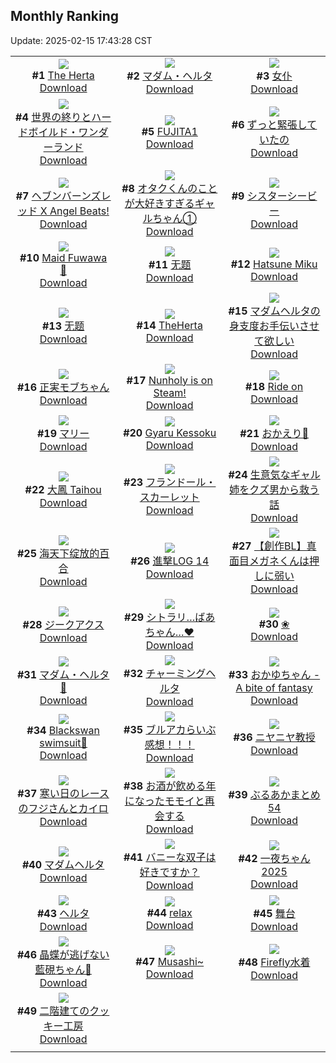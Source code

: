 ## Monthly Ranking
Update: 2025-02-15 17:43:28 CST

|      |      |      |
| :----: | :----: | :----: |
| ![](https://i.pixiv.re/c/240x480/img-master/img/2025/01/18/02/35/02/126317423_p0_master1200.jpg)<br>**#1** [The Herta](https://www.pixiv.net/artworks/126317423)<br>[Download](https://i.pixiv.re/img-original/img/2025/01/18/02/35/02/126317423_p0.png) | ![](https://i.pixiv.re/c/240x480/img-master/img/2025/01/18/16/25/27/126332903_p0_master1200.jpg)<br>**#2** [マダム・ヘルタ](https://www.pixiv.net/artworks/126332903)<br>[Download](https://i.pixiv.re/img-original/img/2025/01/18/16/25/27/126332903_p0.jpg) | ![](https://i.pixiv.re/c/240x480/img-master/img/2025/01/17/13/09/34/126297216_p0_master1200.jpg)<br>**#3** [女仆](https://www.pixiv.net/artworks/126297216)<br>[Download](https://i.pixiv.re/img-original/img/2025/01/17/13/09/34/126297216_p0.jpg) |
| ![](https://i.pixiv.re/c/240x480/img-master/img/2025/01/17/22/14/55/126310510_p0_master1200.jpg)<br>**#4** [世界の終りとハードボイルド・ワンダーランド](https://www.pixiv.net/artworks/126310510)<br>[Download](https://i.pixiv.re/img-original/img/2025/01/17/22/14/55/126310510_p0.jpg) | ![](https://i.pixiv.re/c/240x480/img-master/img/2025/01/18/00/00/27/126314176_p0_master1200.jpg)<br>**#5** [FUJITA1](https://www.pixiv.net/artworks/126314176)<br>[Download](https://i.pixiv.re/img-original/img/2025/01/18/00/00/27/126314176_p0.jpg) | ![](https://i.pixiv.re/c/240x480/img-master/img/2025/01/18/19/33/58/126338307_p0_master1200.jpg)<br>**#6** [ずっと緊張していたの](https://www.pixiv.net/artworks/126338307)<br>[Download](https://i.pixiv.re/img-original/img/2025/01/18/19/33/58/126338307_p0.jpg) |
| ![](https://i.pixiv.re/c/240x480/img-master/img/2025/01/16/00/00/15/126256423_p0_master1200.jpg)<br>**#7** [ヘブンバーンズレッド X Angel Beats!](https://www.pixiv.net/artworks/126256423)<br>[Download](https://i.pixiv.re/img-original/img/2025/01/16/00/00/15/126256423_p0.jpg) | ![](https://i.pixiv.re/c/240x480/img-master/img/2025/01/18/21/00/18/126341195_p0_master1200.jpg)<br>**#8** [オタクくんのことが大好きすぎるギャルちゃん①](https://www.pixiv.net/artworks/126341195)<br>[Download](https://i.pixiv.re/img-original/img/2025/01/18/21/00/18/126341195_p0.jpg) | ![](https://i.pixiv.re/c/240x480/img-master/img/2025/01/18/21/31/09/126342383_p0_master1200.jpg)<br>**#9** [シスターシービー](https://www.pixiv.net/artworks/126342383)<br>[Download](https://i.pixiv.re/img-original/img/2025/01/18/21/31/09/126342383_p0.jpg) |
| ![](https://i.pixiv.re/c/240x480/img-master/img/2025/01/18/07/11/04/126322184_p0_master1200.jpg)<br>**#10** [Maid Fuwawa 💙](https://www.pixiv.net/artworks/126322184)<br>[Download](https://i.pixiv.re/img-original/img/2025/01/18/07/11/04/126322184_p0.png) | ![](https://i.pixiv.re/c/240x480/img-master/img/2025/01/19/01/28/23/126351012_p0_master1200.jpg)<br>**#11** [无题](https://www.pixiv.net/artworks/126351012)<br>[Download](https://i.pixiv.re/img-original/img/2025/01/19/01/28/23/126351012_p0.jpg) | ![](https://i.pixiv.re/c/240x480/img-master/img/2025/01/18/00/00/31/126314200_p0_master1200.jpg)<br>**#12** [Hatsune Miku](https://www.pixiv.net/artworks/126314200)<br>[Download](https://i.pixiv.re/img-original/img/2025/01/18/00/00/31/126314200_p0.jpg) |
| ![](https://i.pixiv.re/c/240x480/img-master/img/2025/01/19/01/32/08/126351103_p0_master1200.jpg)<br>**#13** [无题](https://www.pixiv.net/artworks/126351103)<br>[Download](https://i.pixiv.re/img-original/img/2025/01/19/01/32/08/126351103_p0.jpg) | ![](https://i.pixiv.re/c/240x480/img-master/img/2025/01/18/20/09/51/126339502_p0_master1200.jpg)<br>**#14** [TheHerta](https://www.pixiv.net/artworks/126339502)<br>[Download](https://i.pixiv.re/img-original/img/2025/01/18/20/09/51/126339502_p0.jpg) | ![](https://i.pixiv.re/c/240x480/img-master/img/2025/01/17/00/28/19/126285789_p0_master1200.jpg)<br>**#15** [マダムヘルタの身支度お手伝いさせて欲しい](https://www.pixiv.net/artworks/126285789)<br>[Download](https://i.pixiv.re/img-original/img/2025/01/17/00/28/19/126285789_p0.jpg) |
| ![](https://i.pixiv.re/c/240x480/img-master/img/2025/01/17/00/00/19/126284554_p0_master1200.jpg)<br>**#16** [正実モブちゃん](https://www.pixiv.net/artworks/126284554)<br>[Download](https://i.pixiv.re/img-original/img/2025/01/17/00/00/19/126284554_p0.jpg) | ![](https://i.pixiv.re/c/240x480/img-master/img/2025/01/18/00/00/34/126314215_p0_master1200.jpg)<br>**#17** [Nunholy is on Steam!](https://www.pixiv.net/artworks/126314215)<br>[Download](https://i.pixiv.re/img-original/img/2025/01/18/00/00/34/126314215_p0.png) | ![](https://i.pixiv.re/c/240x480/img-master/img/2025/01/16/00/00/15/126256424_p0_master1200.jpg)<br>**#18** [Ride on](https://www.pixiv.net/artworks/126256424)<br>[Download](https://i.pixiv.re/img-original/img/2025/01/16/00/00/15/126256424_p0.jpg) |
| ![](https://i.pixiv.re/c/240x480/img-master/img/2025/01/18/00/00/24/126314157_p0_master1200.jpg)<br>**#19** [マリー](https://www.pixiv.net/artworks/126314157)<br>[Download](https://i.pixiv.re/img-original/img/2025/01/18/00/00/24/126314157_p0.png) | ![](https://i.pixiv.re/c/240x480/img-master/img/2025/01/18/08/38/32/126323347_p0_master1200.jpg)<br>**#20** [Gyaru Kessoku](https://www.pixiv.net/artworks/126323347)<br>[Download](https://i.pixiv.re/img-original/img/2025/01/18/08/38/32/126323347_p0.png) | ![](https://i.pixiv.re/c/240x480/img-master/img/2025/01/18/00/00/46/126314256_p0_master1200.jpg)<br>**#21** [おかえり💛](https://www.pixiv.net/artworks/126314256)<br>[Download](https://i.pixiv.re/img-original/img/2025/01/18/00/00/46/126314256_p0.png) |
| ![](https://i.pixiv.re/c/240x480/img-master/img/2025/01/16/21/24/21/126279355_p0_master1200.jpg)<br>**#22** [大鳳 Taihou](https://www.pixiv.net/artworks/126279355)<br>[Download](https://i.pixiv.re/img-original/img/2025/01/16/21/24/21/126279355_p0.jpg) | ![](https://i.pixiv.re/c/240x480/img-master/img/2025/01/18/00/00/29/126314184_p0_master1200.jpg)<br>**#23** [フランドール・スカーレット](https://www.pixiv.net/artworks/126314184)<br>[Download](https://i.pixiv.re/img-original/img/2025/01/18/00/00/29/126314184_p0.png) | ![](https://i.pixiv.re/c/240x480/img-master/img/2025/01/18/23/52/37/126347481_p0_master1200.jpg)<br>**#24** [生意気なギャル姉をクズ男から救う話](https://www.pixiv.net/artworks/126347481)<br>[Download](https://i.pixiv.re/img-original/img/2025/01/18/23/52/37/126347481_p0.jpg) |
| ![](https://i.pixiv.re/c/240x480/img-master/img/2025/01/18/21/46/27/126342922_p0_master1200.jpg)<br>**#25** [海天下绽放的百合](https://www.pixiv.net/artworks/126342922)<br>[Download](https://i.pixiv.re/img-original/img/2025/01/18/21/46/27/126342922_p0.png) | ![](https://i.pixiv.re/c/240x480/img-master/img/2025/01/19/10/25/52/126359047_p0_master1200.jpg)<br>**#26** [進撃LOG 14](https://www.pixiv.net/artworks/126359047)<br>[Download](https://i.pixiv.re/img-original/img/2025/01/19/10/25/52/126359047_p0.jpg) | ![](https://i.pixiv.re/c/240x480/img-master/img/2025/01/18/19/19/13/126337876_p0_master1200.jpg)<br>**#27** [【創作BL】真面目メガネくんは押しに弱い](https://www.pixiv.net/artworks/126337876)<br>[Download](https://i.pixiv.re/img-original/img/2025/01/18/19/19/13/126337876_p0.jpg) |
| ![](https://i.pixiv.re/c/240x480/img-master/img/2025/01/18/00/00/21/126314136_p0_master1200.jpg)<br>**#28** [ジークアクス](https://www.pixiv.net/artworks/126314136)<br>[Download](https://i.pixiv.re/img-original/img/2025/01/18/00/00/21/126314136_p0.jpg) | ![](https://i.pixiv.re/c/240x480/img-master/img/2025/01/18/00/00/16/126314112_p0_master1200.jpg)<br>**#29** [シトラリ…ばあちゃん…♥](https://www.pixiv.net/artworks/126314112)<br>[Download](https://i.pixiv.re/img-original/img/2025/01/18/00/00/16/126314112_p0.png) | ![](https://i.pixiv.re/c/240x480/img-master/img/2025/01/20/03/06/20/126389659_p0_master1200.jpg)<br>**#30** [❀](https://www.pixiv.net/artworks/126389659)<br>[Download](https://i.pixiv.re/img-original/img/2025/01/20/03/06/20/126389659_p0.jpg) |
| ![](https://i.pixiv.re/c/240x480/img-master/img/2025/01/16/01/12/15/126258882_p0_master1200.jpg)<br>**#31** [マダム・ヘルタ🎨](https://www.pixiv.net/artworks/126258882)<br>[Download](https://i.pixiv.re/img-original/img/2025/01/16/01/12/15/126258882_p0.jpg) | ![](https://i.pixiv.re/c/240x480/img-master/img/2025/01/20/00/09/51/126385072_p0_master1200.jpg)<br>**#32** [チャーミングヘルタ](https://www.pixiv.net/artworks/126385072)<br>[Download](https://i.pixiv.re/img-original/img/2025/01/20/00/09/51/126385072_p0.jpg) | ![](https://i.pixiv.re/c/240x480/img-master/img/2025/01/18/18/30/03/126336323_p0_master1200.jpg)<br>**#33** [おかゆちゃん - A bite of fantasy](https://www.pixiv.net/artworks/126336323)<br>[Download](https://i.pixiv.re/img-original/img/2025/01/18/18/30/03/126336323_p0.jpg) |
| ![](https://i.pixiv.re/c/240x480/img-master/img/2025/01/18/22/22/56/126344300_p0_master1200.jpg)<br>**#34** [Blackswan swimsuit🥰](https://www.pixiv.net/artworks/126344300)<br>[Download](https://i.pixiv.re/img-original/img/2025/01/18/22/22/56/126344300_p0.jpg) | ![](https://i.pixiv.re/c/240x480/img-master/img/2025/01/19/20/05/37/126374632_p0_master1200.jpg)<br>**#35** [ブルアカらいぶ感想！！！](https://www.pixiv.net/artworks/126374632)<br>[Download](https://i.pixiv.re/img-original/img/2025/01/19/20/05/37/126374632_p0.png) | ![](https://i.pixiv.re/c/240x480/img-master/img/2025/01/18/13/00/02/126328435_p0_master1200.jpg)<br>**#36** [ニヤニヤ教授](https://www.pixiv.net/artworks/126328435)<br>[Download](https://i.pixiv.re/img-original/img/2025/01/18/13/00/02/126328435_p0.png) |
| ![](https://i.pixiv.re/c/240x480/img-master/img/2025/01/18/09/31/31/126324049_p0_master1200.jpg)<br>**#37** [寒い日のレースのフジさんとカイロ](https://www.pixiv.net/artworks/126324049)<br>[Download](https://i.pixiv.re/img-original/img/2025/01/18/09/31/31/126324049_p0.png) | ![](https://i.pixiv.re/c/240x480/img-master/img/2025/01/16/19/00/06/126275089_p0_master1200.jpg)<br>**#38** [お酒が飲める年になったモモイと再会する](https://www.pixiv.net/artworks/126275089)<br>[Download](https://i.pixiv.re/img-original/img/2025/01/16/19/00/06/126275089_p0.png) | ![](https://i.pixiv.re/c/240x480/img-master/img/2025/01/18/00/31/27/126315708_p0_master1200.jpg)<br>**#39** [ぶるあかまとめ54](https://www.pixiv.net/artworks/126315708)<br>[Download](https://i.pixiv.re/img-original/img/2025/01/18/00/31/27/126315708_p0.jpg) |
| ![](https://i.pixiv.re/c/240x480/img-master/img/2025/01/18/00/32/26/126315732_p0_master1200.jpg)<br>**#40** [マダムヘルタ](https://www.pixiv.net/artworks/126315732)<br>[Download](https://i.pixiv.re/img-original/img/2025/01/18/00/32/26/126315732_p0.jpg) | ![](https://i.pixiv.re/c/240x480/img-master/img/2025/01/17/21/12/00/126302913_p0_master1200.jpg)<br>**#41** [バニーな双子は好きですか？](https://www.pixiv.net/artworks/126302913)<br>[Download](https://i.pixiv.re/img-original/img/2025/01/17/21/12/00/126302913_p0.jpg) | ![](https://i.pixiv.re/c/240x480/img-master/img/2025/01/16/18/17/44/126274089_p0_master1200.jpg)<br>**#42** [一夜ちゃん2025](https://www.pixiv.net/artworks/126274089)<br>[Download](https://i.pixiv.re/img-original/img/2025/01/16/18/17/44/126274089_p0.png) |
| ![](https://i.pixiv.re/c/240x480/img-master/img/2025/01/21/15/05/02/126272880_p0_master1200.jpg)<br>**#43** [ヘルタ](https://www.pixiv.net/artworks/126272880)<br>[Download](https://i.pixiv.re/img-original/img/2025/01/21/15/05/02/126272880_p0.png) | ![](https://i.pixiv.re/c/240x480/img-master/img/2025/01/18/00/16/05/126315146_p0_master1200.jpg)<br>**#44** [relax](https://www.pixiv.net/artworks/126315146)<br>[Download](https://i.pixiv.re/img-original/img/2025/01/18/00/16/05/126315146_p0.jpg) | ![](https://i.pixiv.re/c/240x480/img-master/img/2025/01/18/20/46/11/126340683_p0_master1200.jpg)<br>**#45** [舞台](https://www.pixiv.net/artworks/126340683)<br>[Download](https://i.pixiv.re/img-original/img/2025/01/18/20/46/11/126340683_p0.jpg) |
| ![](https://i.pixiv.re/c/240x480/img-master/img/2025/01/19/18/08/11/126370509_p0_master1200.jpg)<br>**#46** [晶蝶が逃げない藍硯ちゃん🦋](https://www.pixiv.net/artworks/126370509)<br>[Download](https://i.pixiv.re/img-original/img/2025/01/19/18/08/11/126370509_p0.png) | ![](https://i.pixiv.re/c/240x480/img-master/img/2025/01/16/00/00/16/126256426_p0_master1200.jpg)<br>**#47** [Musashi~](https://www.pixiv.net/artworks/126256426)<br>[Download](https://i.pixiv.re/img-original/img/2025/01/16/00/00/16/126256426_p0.jpg) | ![](https://i.pixiv.re/c/240x480/img-master/img/2025/01/17/00/00/22/126284568_p0_master1200.jpg)<br>**#48** [Firefly水着](https://www.pixiv.net/artworks/126284568)<br>[Download](https://i.pixiv.re/img-original/img/2025/01/17/00/00/22/126284568_p0.jpg) |
| ![](https://i.pixiv.re/c/240x480/img-master/img/2025/01/17/07/30/02/126292401_p0_master1200.jpg)<br>**#49** [二階建てのクッキー工房](https://www.pixiv.net/artworks/126292401)<br>[Download](https://i.pixiv.re/img-original/img/2025/01/17/07/30/02/126292401_p0.jpg) |
|      |      |
